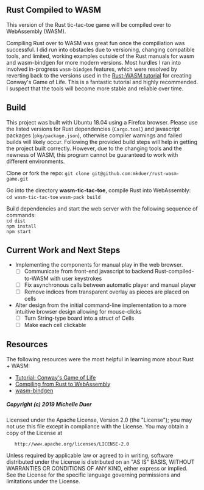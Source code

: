 ##  Rust Compiled to WASM

This version of the Rust tic-tac-toe game will be compiled over to WebAssembly (WASM). 

Compiling Rust over to WASM was great fun once the compiliation was successful. I did run into obstacles due to versioning, changing compatible tools, and limited, working examples outside of the Rust manuals for wasm and wasm-bindgen for more modern versions. Most hurdles I ran into involved in-progress `wasm-bindgen` features, which were resolved by reverting back to the versions used in the [Rust-WASM tutorial](https://rustwasm.github.io/docs/book/introduction.html) for creating Conway's Game of Life. This is a fantastic tutorial and highly recommended. I suspect that the tools will become more stable and reliable over time.

## Build 

This project was built with Ubuntu 18.04 using a Firefox browser. Please use the listed versions for Rust dependencies (`Cargo.toml`) and javascript packages (`pkg/package.json`), otherwise compiler warnings and failed builds will likely occur. Following the provided build steps will help in getting the project built correctly. However, due to the changing tools and the newness of WASM, this program cannot be guaranteed to work with different environments.

Clone or fork the repo: `git clone git@github.com:mkduer/rust-wasm-game.git`

Go into the directory **wasm-tic-tac-toe**, compile Rust into WebAssembly:  
  `cd wasm-tic-tac-toe`
  `wasm-pack build`

Build dependencies and start the web server with the following sequence of commands:  
  `cd dist`  
  `npm install`  
  `npm start`  

## Current Work and Next Steps

- Implementing the components for manual play in the web browser.
  - [ ] Communicate from front-end javascript to backend Rust-compiled-to-WASM with user keystrokes
  - [ ] Fix asynchronous calls between automatic player and manual player
  - [ ] Remove indices from transparent overlay as pieces are placed on cells
- Alter design from the initial command-line implementation to a more intuitive browser design allowing for mouse-clicks
  - [ ] Turn String-type board into a struct of Cells
  - [ ] Make each cell clickable
  
## Resources

The following resources were the most helpful in learning more about Rust + WASM:
*  [Tutorial: Conway's Game of Life](https://rustwasm.github.io/docs/book/game-of-life/introduction.html)
*  [Compiling from Rust to WebAssembly](https://developer.mozilla.org/en-US/docs/WebAssembly/Rust_to_wasm)
*  [wasm-bindgen](https://rustwasm.github.io/docs/wasm-bindgen/introduction.html)

##### Copyright (c) 2019 Michelle Duer

   Licensed under the Apache License, Version 2.0 (the "License");
   you may not use this file except in compliance with the License.
   You may obtain a copy of the License at

       http://www.apache.org/licenses/LICENSE-2.0

   Unless required by applicable law or agreed to in writing, software
   distributed under the License is distributed on an "AS IS" BASIS,
   WITHOUT WARRANTIES OR CONDITIONS OF ANY KIND, either express or implied.
   See the License for the specific language governing permissions and
   limitations under the License.

